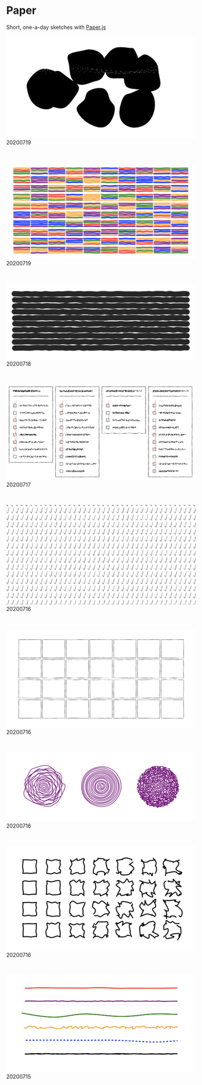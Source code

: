 # Paper

Short, one-a-day sketches with [Paper.js](http://paperjs.org/)

![IMG 20200719_1](./images/20200719_1.png)
20200719

<br>

![IMG 20200719_0](./images/20200719_0.png)
20200719

<br>

![IMG 20200718_0](./images/20200718_0.png)
20200718

<br>

![IMG 20200717_1](./images/20200717_1.png)
20200717

<br>

![IMG 20200716_3](./images/20200716_4.png)
20200716

<br>

![IMG 20200716_2](./images/20200716_2.png)
20200716

<br>

![IMG 20200716_1](./images/20200716_1.png)
20200716

<br>

![IMG 20200716_0](./images/20200716_0.png)
20200716

<br>

![IMG 20200715_0](./images/20200715_0.png)
20200715
